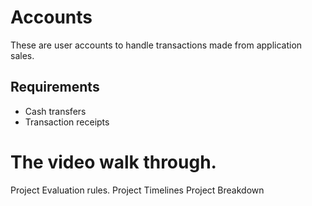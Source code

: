 # Accounts 
These are user accounts to handle transactions made from application sales. 

## Requirements
- Cash transfers
- Transaction receipts


# The video walk through. 
Project Evaluation rules. 
Project Timelines
Project Breakdown